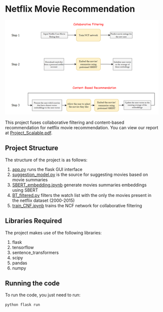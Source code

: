 # Netflix Movie Recommendation

![alt text](https://github.com/alishibli97/Scalable-Machine-Learning-and-Deep-Learning/blob/main/project/scalable.PNG)

This project fuses collaborative filtering and content-based recommendation for netflix movie recommendation. You can view our report at [Project_Scalable.pdf](https://github.com/alishibli97/Scalable-Machine-Learning-and-Deep-Learning/blob/main/project/Project_Scalable.pdf).

## Project Structure
The structure of the project is as follows:

1. [app.py](https://github.com/alishibli97/Scalable-Machine-Learning-and-Deep-Learning/blob/main/project/app.py) runs the flask GUI interface
2. [suggestion_model.py](https://github.com/alishibli97/Scalable-Machine-Learning-and-Deep-Learning/blob/main/project/suggestion_model.py) is the source for suggesting movies based on movie summaries
3. [SBERT_embedding.ipynb](https://github.com/alishibli97/Scalable-Machine-Learning-and-Deep-Learning/blob/main/project/SBERT_embedding.ipynb) generate movies summaries embeddings using SBERT
4. [BT_filtered.py](https://github.com/alishibli97/Scalable-Machine-Learning-and-Deep-Learning/blob/main/project/BT_filtered.py) filters the watch list with the only the movies present in the netflix dataset (2000-2015)
5. [train_CNF.ipynb](https://github.com/alishibli97/Scalable-Machine-Learning-and-Deep-Learning/blob/main/project/train_CNF.ipynb) trains the NCF network for collaborative filtering

## Libraries Required
The project makes use of the following libraries:
1. flask
2. tensorflow
3. sentence_transformers
4. scipy
5. pandas
6. numpy

## Running the code
To run the code, you just need to run:

```python flask run```
